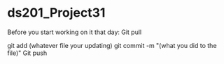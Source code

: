 # ds201_Project31

Before you start working on it that day:
Git pull

git add (whatever file your updating)
git commit -m "(what you did to the file)"
Git push